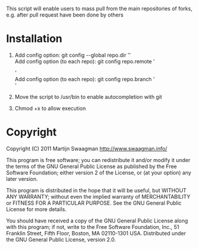 This script will enable users to mass pull from the main repositories of forks, 
e.g. after pull request have been done by others

# Installation 

1.  Add config option: git config --global repo.dir '<root dir of repositories>'<br/>
    Add config option (to each repo): git config repo.remote '<main remote>'<br/>
    Add config option (to each repo): git config repo.branch '<main branch>'

2.  Move the script to /usr/bin to enable autocompletion with git

3.  Chmod +x to allow execution

# Copyright

Copyright (C) 2011 Martijn Swaagman <http://www.swaagman.info/>

This program is free software; you can redistribute it and/or modify
it under the terms of the GNU General Public License as published by
the Free Software Foundation; either version 2 of the License, or
(at your option) any later version.

This program is distributed in the hope that it will be useful,
but WITHOUT ANY WARRANTY; without even the implied warranty of
MERCHANTABILITY or FITNESS FOR A PARTICULAR PURPOSE. See the
GNU General Public License for more details.

You should have received a copy of the GNU General Public License along
with this program; if not, write to the Free Software Foundation, Inc.,
51 Franklin Street, Fifth Floor, Boston, MA 02110-1301 USA.
Distributed under the GNU General Public License, version 2.0.
